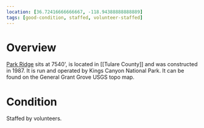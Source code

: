 ```yaml
---
location: [36.72416666666667, -118.94388888888889]
tags: [good-condition, staffed, volunteer-staffed]
---
```


# Overview

[Park Ridge](http://www.peakbagging.com/CALookoutPhotos/ParkRidge.html) sits at 7540', is located in [[Tulare County]] and was constructed in 1987. It is run and operated by Kings Canyon National Park. It can be found on the General Grant Grove USGS topo map.

# Condition

Staffed by volunteers.